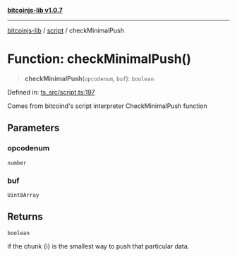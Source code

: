 [**bitcoinjs-lib v1.0.7**](../../../README.md)

***

[bitcoinjs-lib](../../../README.md) / [script](../README.md) / checkMinimalPush

# Function: checkMinimalPush()

> **checkMinimalPush**(`opcodenum`, `buf`): `boolean`

Defined in: [ts\_src/script.ts:197](https://github.com/sCrypt-Inc/bitcoinjs-lib/blob/e3b2d1c4c35cd925f8b17063dc9eb0300cab46a2/ts_src/script.ts#L197)

Comes from bitcoind's script interpreter CheckMinimalPush function

## Parameters

### opcodenum

`number`

### buf

`Uint8Array`

## Returns

`boolean`

if the chunk {i} is the smallest way to push that particular data.
